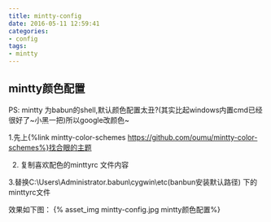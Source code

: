 ```yaml
---
title: mintty-config
date: 2016-05-11 12:59:41
categories:
- config
tags:
- mintty
---
```

## mintty颜色配置
PS: mintty 为babun的shell,默认颜色配置太丑?(其实比起windows内置cmd已经很好了~小黑一把)所以google改颜色~

1.先上{%link mintty-color-schemes https://github.com/oumu/mintty-color-schemes%}找合眼的主题

2. 复制喜欢配色的minttyrc 文件内容

3.替换C:\Users\Administrator\.babun\cygwin\etc(banbun安装默认路径) 下的minttyrc文件

效果如下图：
{% asset_img mintty-config.jpg mintty颜色配置%}